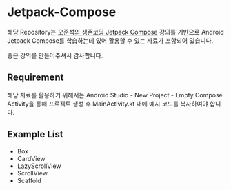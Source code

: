 # Jetpack-Compose

해당 Repository는 [오준석의 생존코딩 Jetpack Compose](https://youtube.com/playlist?list=PLxTmPHxRH3VV8lJq8WSlBAhmV52O2Lu7n) 강의를 기반으로 Android Jetpack Compose를 학습하는데 있어 활용할 수 있는 자료가 포함되어 있습니다.

좋은 강의를 만들어주셔서 감사합니다.

## Requirement
해당 자료를 활용하기 위해서는 Android Studio - New Project - Empty Compose Activity을 통해 프로젝트 생성 후 MainActivity.kt 내에 예시 코드를 복사하여야 합니다. 

## Example List
* Box
* CardView
* LazyScrollView
* ScrollView
* Scaffold